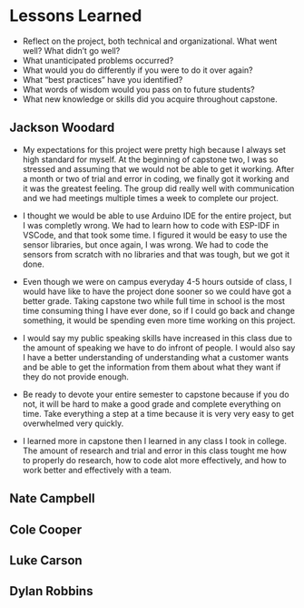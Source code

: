 # Lessons Learned

- Reflect on the project, both technical and organizational. What went well? What didn’t go well? 
- What unanticipated problems occurred? 
- What would you do differently if you were to do it over again? 
- What “best practices” have you identified? 
- What words of wisdom would you pass on to future students?
- What new knowledge or skills did you acquire throughout capstone.

## Jackson Woodard
- My expectations for this project were pretty high because I always set high standard for myself. At the beginning of capstone two, I was so stressed and assuming that we would not be able to get it working. After a month or two of trial and error in coding, we finally got it working and it was the greatest feeling. The group did really well with communication and we had meetings multiple times a week to complete our project.

- I thought we would be able to use Arduino IDE for the entire project, but I was completly wrong. We had to learn how to code with ESP-IDF in VSCode, and that took some time. I figured it would be easy to use the sensor libraries, but once again, I was wrong. We had to code the sensors from scratch with no libraries and that was tough, but we got it done.

- Even though we were on campus everyday 4-5 hours outside of class, I would have like to have the project done sooner so we could have got a better grade. Taking capstone two while full time in school is the most time consuming thing I have ever done, so if I could go back and change something, it would be spending even more time working on this project.

- I would say my public speaking skills have increased in this class due to the amount of speaking we have to do infront of people. I would also say I have a better understanding of understanding what a customer wants and be able to get the information from them about what they want if they do not provide enough.

- Be ready to devote your entire semester to capstone because if you do not, it will be hard to make a good grade and complete everything on time. Take everything a step at a time because it is very very easy to get overwhelmed very quickly.

- I learned more in capstone then I learned in any class I took in college. The amount of research and trial and error in this class tought me how to properly do research, how to code alot more effectively, and how to work better and effectively with a team.

## Nate Campbell


## Cole Cooper


## Luke Carson


## Dylan Robbins

